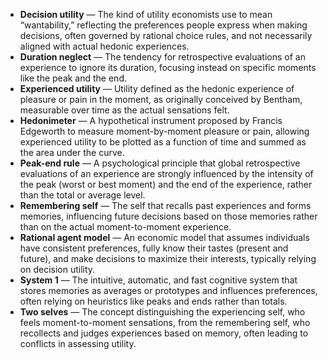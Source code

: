 - **Decision utility** — The kind of utility economists use to mean “wantability,” reflecting the preferences people express when making decisions, often governed by rational choice rules, and not necessarily aligned with actual hedonic experiences.  
- **Duration neglect** — The tendency for retrospective evaluations of an experience to ignore its duration, focusing instead on specific moments like the peak and the end.  
- **Experienced utility** — Utility defined as the hedonic experience of pleasure or pain in the moment, as originally conceived by Bentham, measurable over time as the actual sensations felt.  
- **Hedonimeter** — A hypothetical instrument proposed by Francis Edgeworth to measure moment-by-moment pleasure or pain, allowing experienced utility to be plotted as a function of time and summed as the area under the curve.  
- **Peak-end rule** — A psychological principle that global retrospective evaluations of an experience are strongly influenced by the intensity of the peak (worst or best moment) and the end of the experience, rather than the total or average level.  
- **Remembering self** — The self that recalls past experiences and forms memories, influencing future decisions based on those memories rather than on the actual moment-to-moment experience.  
- **Rational agent model** — An economic model that assumes individuals have consistent preferences, fully know their tastes (present and future), and make decisions to maximize their interests, typically relying on decision utility.  
- **System 1** — The intuitive, automatic, and fast cognitive system that stores memories as averages or prototypes and influences preferences, often relying on heuristics like peaks and ends rather than totals.  
- **Two selves** — The concept distinguishing the experiencing self, who feels moment-to-moment sensations, from the remembering self, who recollects and judges experiences based on memory, often leading to conflicts in assessing utility.
